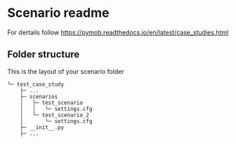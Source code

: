 # Scenario readme

For dertails follow https://pymob.readthedocs.io/en/latest/case_studies.html


## Folder structure

This is the layout of your scenario folder
```
└─ test_case_study
    ├─ ...
    ├─ scenarios
    │   ├─ test_scenario
    │   │   └─ settings.cfg
    │   └─ test_scenario_2
    │       └─ settings.cfg
    ├─ __init__.py
    ├─ ...
```

